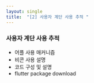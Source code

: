 ```yaml
---
layout: single
title:  "[2] 사용자 계단 사용 추적 "
---
```


###  사용자 계단 사용 추적

  * 어플 사용 매커니즘
  * 비콘 사용 설명
  * 코드 구성 및 설명
  * flutter package download
